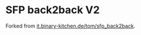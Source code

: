 # SFP back2back V2

Forked from [it.binary-kitchen.de/tom/sfp_back2back](https://git.binary-kitchen.de/tom/sfp_back2back).